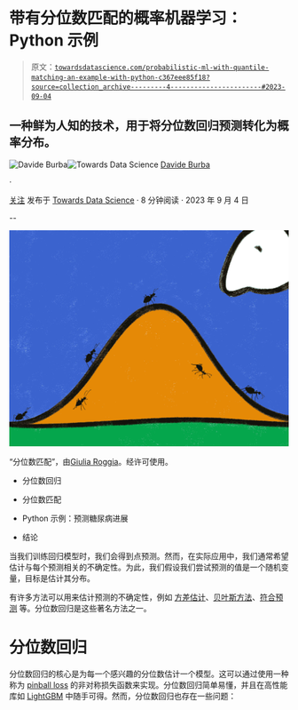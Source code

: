 # 带有分位数匹配的概率机器学习：Python 示例

> 原文：[`towardsdatascience.com/probabilistic-ml-with-quantile-matching-an-example-with-python-c367eee85f18?source=collection_archive---------4-----------------------#2023-09-04`](https://towardsdatascience.com/probabilistic-ml-with-quantile-matching-an-example-with-python-c367eee85f18?source=collection_archive---------4-----------------------#2023-09-04)

## 一种鲜为人知的技术，用于将分位数回归预测转化为概率分布。

[](https://medium.com/@davide.burba?source=post_page-----c367eee85f18--------------------------------)![Davide Burba](https://medium.com/@davide.burba?source=post_page-----c367eee85f18--------------------------------)[](https://towardsdatascience.com/?source=post_page-----c367eee85f18--------------------------------)![Towards Data Science](https://towardsdatascience.com/?source=post_page-----c367eee85f18--------------------------------) [Davide Burba](https://medium.com/@davide.burba?source=post_page-----c367eee85f18--------------------------------)

·

[关注](https://medium.com/m/signin?actionUrl=https%3A%2F%2Fmedium.com%2F_%2Fsubscribe%2Fuser%2F9f58aaaeaed7&operation=register&redirect=https%3A%2F%2Ftowardsdatascience.com%2Fprobabilistic-ml-with-quantile-matching-an-example-with-python-c367eee85f18&user=Davide+Burba&userId=9f58aaaeaed7&source=post_page-9f58aaaeaed7----c367eee85f18---------------------post_header-----------) 发布于 [Towards Data Science](https://towardsdatascience.com/?source=post_page-----c367eee85f18--------------------------------) · 8 分钟阅读 · 2023 年 9 月 4 日[](https://medium.com/m/signin?actionUrl=https%3A%2F%2Fmedium.com%2F_%2Fvote%2Ftowards-data-science%2Fc367eee85f18&operation=register&redirect=https%3A%2F%2Ftowardsdatascience.com%2Fprobabilistic-ml-with-quantile-matching-an-example-with-python-c367eee85f18&user=Davide+Burba&userId=9f58aaaeaed7&source=-----c367eee85f18---------------------clap_footer-----------)

--

[](https://medium.com/m/signin?actionUrl=https%3A%2F%2Fmedium.com%2F_%2Fbookmark%2Fp%2Fc367eee85f18&operation=register&redirect=https%3A%2F%2Ftowardsdatascience.com%2Fprobabilistic-ml-with-quantile-matching-an-example-with-python-c367eee85f18&source=-----c367eee85f18---------------------bookmark_footer-----------)![](img/9bb85cf428835906622aac028af79f44.png)

“分位数匹配”，由[Giulia Roggia](https://www.instagram.com/giulia_roggia__/)。经许可使用。

+   分位数回归

+   分位数匹配

+   Python 示例：预测糖尿病进展

+   结论

当我们训练回归模型时，我们会得到点预测。然而，在实际应用中，我们通常希望估计与每个预测相关的不确定性。为此，我们假设我们尝试预测的值是一个随机变量，目标是估计其分布。

有许多方法可以用来估计预测的不确定性，例如 [方差估计](https://en.wikipedia.org/wiki/Prediction_interval)、[贝叶斯方法](https://www.probabilitycourse.com/chapter9/9_1_9_bayesian_interval_estimation.php)、[符合预测](https://arxiv.org/abs/2107.07511) 等。分位数回归是这些著名方法之一。

# 分位数回归

分位数回归的核心是为每一个感兴趣的分位数估计一个模型。这可以通过使用一种称为 [pinball loss](https://www.lokad.com/pinball-loss-function-definition/) 的非对称损失函数来实现。分位数回归简单易懂，并且在高性能库如 [LightGBM](https://lightgbm.readthedocs.io/en/latest/Parameters.html) 中随手可得。然而，分位数回归也存在一些问题：
